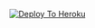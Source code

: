 [![Deploy To Heroku](https://www.herokucdn.com/deploy/button.svg)](https://heroku.com/deploy?template=https://github.com/Raj933955/TXT-2.0-working-/tree/main)
